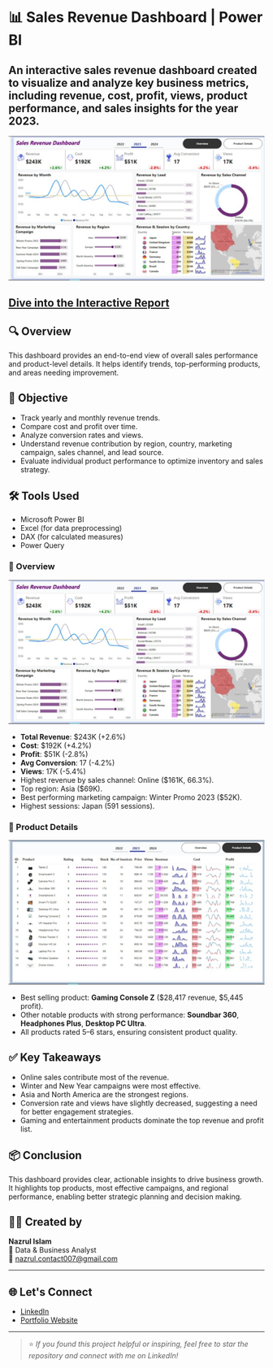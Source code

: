 # 📊 Sales Revenue Dashboard | Power BI

## An interactive sales revenue dashboard created to visualize and analyze key business metrics, including revenue, cost, profit, views, product performance, and sales insights for the year 2023.

![Overview Dashboard](./Overview.png)
## [Dive into the Interactive Report](https://shorturl.at/oaVtZ)
## 🔍 Overview

This dashboard provides an end-to-end view of overall sales performance and product-level details. It helps identify trends, top-performing products, and areas needing improvement.

## 🎯 Objective

* Track yearly and monthly revenue trends.
* Compare cost and profit over time.
* Analyze conversion rates and views.
* Understand revenue contribution by region, country, marketing campaign, sales channel, and lead source.
* Evaluate individual product performance to optimize inventory and sales strategy.

## 🛠 Tools Used

* Microsoft Power BI
* Excel (for data preprocessing)
* DAX (for calculated measures)
* Power Query


### 📌 Overview

![Overview Dashboard](./Overview.png)

* **Total Revenue**: \$243K (+2.6%)
* **Cost**: \$192K (+4.2%)
* **Profit**: \$51K (-2.8%)
* **Avg Conversion**: 17 (-4.2%)
* **Views**: 17K (-5.4%)
* Highest revenue by sales channel: Online (\$161K, 66.3%).
* Top region: Asia (\$69K).
* Best performing marketing campaign: Winter Promo 2023 (\$52K).
* Highest sessions: Japan (591 sessions).

### 📌 Product Details

![Product Details](./Product_Details.png)

* Best selling product: **Gaming Console Z** (\$28,417 revenue, \$5,445 profit).
* Other notable products with strong performance: **Soundbar 360**, **Headphones Plus**, **Desktop PC Ultra**.
* All products rated 5–6 stars, ensuring consistent product quality.

## ✅ Key Takeaways

* Online sales contribute most of the revenue.
* Winter and New Year campaigns were most effective.
* Asia and North America are the strongest regions.
* Conversion rate and views have slightly decreased, suggesting a need for better engagement strategies.
* Gaming and entertainment products dominate the top revenue and profit list.

## 📦 Conclusion

This dashboard provides clear, actionable insights to drive business growth. It highlights top products, most effective campaigns, and regional performance, enabling better strategic planning and decision making.


## 🧑‍💻 Created by

**Nazrul Islam**  
📍 Data & Business Analyst  
📧 [nazrul.contact007@gmail.com](mailto:nazrul.contact007@gmail.com)

---

## 🌐 Let's Connect

- [LinkedIn](https://www.linkedin.com/in/nazrul-islam45)
- [Portfolio Website](https://your-portfolio-site.com)  


---

> ⭐ *If you found this project helpful or inspiring, feel free to star the repository and connect with me on LinkedIn!*

